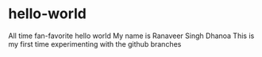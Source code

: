 # hello-world
All time fan-favorite hello world
My name is Ranaveer Singh Dhanoa 
This is my first time experimenting with the github branches
